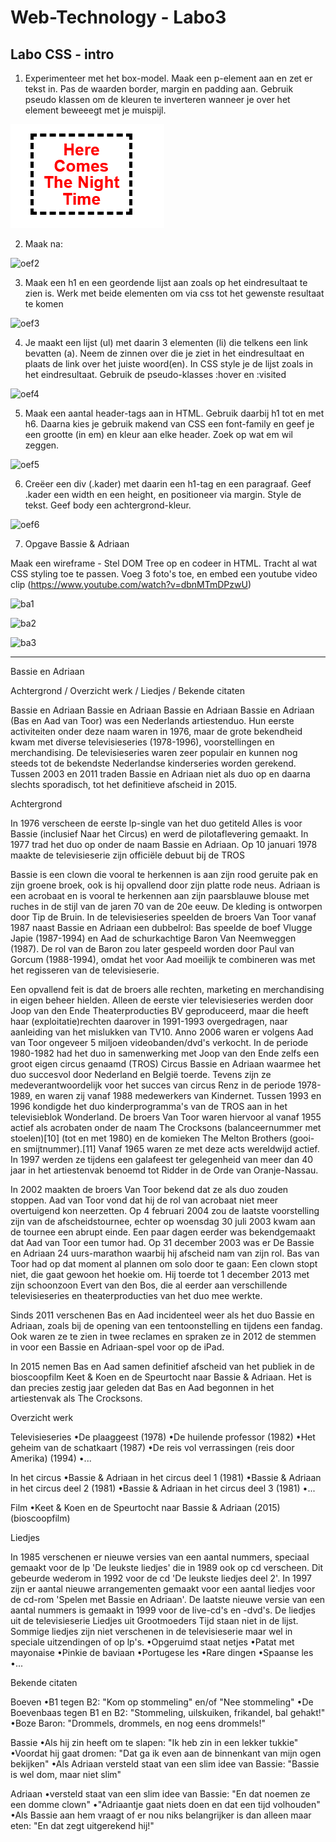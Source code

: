 ﻿# Web-Technology - Labo3

## Labo CSS - intro

1. Experimenteer met het box-model. Maak een p-element aan en zet er tekst in.
Pas de waarden border, margin en padding aan. Gebruik pseudo klassen om de
kleuren te inverteren wanneer je over het element beweeegt met je muispijl.

![oef1](images/oef1.PNG)

2. Maak na:

![oef2](/images/oef2.PNG)


3. Maak een h1 en een geordende lijst aan zoals op het eindresultaat te zien
 is. Werk met beide elementen om via css tot het gewenste resultaat te komen

![oef3](/images/oef3.PNG)

4. Je maakt een lijst (ul) met daarin 3 elementen (li) die telkens een link 
bevatten (a). Neem de zinnen over die je ziet in het eindresultaat 
en plaats de link over het juiste woord(en). In CSS style je de lijst 
zoals in het eindresultaat. Gebruik de pseudo-klasses :hover en :visited 

![oef4](/images/oef4.PNG)

5. Maak een aantal header-tags aan in HTML. Gebruik daarbij h1 tot en met h6.
 Daarna kies je gebruik makend van CSS een font-family en geef je een grootte
 (in em) en kleur aan elke header. Zoek op wat em wil zeggen.

![oef5](/images/oef5.PNG)

6. Creëer een div (.kader) met daarin een h1-tag en een paragraaf. 
Geef .kader een width en een height, en positioneer via margin.
 Style de tekst. Geef body een achtergrond-kleur.

![oef6](/images/oef6.PNG)

7. Opgave Bassie & Adriaan

Maak een wireframe - Stel DOM Tree op en codeer in HTML.
Tracht al wat CSS styling toe te passen.
Voeg 3 foto's toe, en embed een youtube video clip (https://www.youtube.com/watch?v=dbnMTmDPzwU)

![ba1](/images/ba1.PNG)

![ba2](/images/ba2.PNG)

![ba3](/images/ba3.PNG)
- - - - - - - - - 
Bassie en Adriaan

Achtergrond / Overzicht werk / Liedjes / Bekende citaten 

Bassie en Adriaan Bassie en Adriaan Bassie en Adriaan 
Bassie en Adriaan (Bas en Aad van Toor) was een Nederlands artiestenduo. Hun eerste activiteiten onder deze naam waren in 1976, maar de grote bekendheid kwam met diverse televisieseries (1978-1996), voorstellingen en merchandising. De televisieseries waren zeer populair en kunnen nog steeds tot de bekendste Nederlandse kinderseries worden gerekend. Tussen 2003 en 2011 traden Bassie en Adriaan niet als duo op en daarna slechts sporadisch, tot het definitieve afscheid in 2015.

Achtergrond

In 1976 verscheen de eerste lp-single van het duo getiteld Alles is voor Bassie (inclusief Naar het Circus) en werd de pilotaflevering gemaakt. In 1977 trad het duo op onder de naam Bassie en Adriaan. Op 10 januari 1978 maakte de televisieserie zijn officiële debuut bij de TROS

Bassie is een clown die vooral te herkennen is aan zijn rood geruite pak en zijn groene broek, ook is hij opvallend door zijn platte rode neus. Adriaan is een acrobaat en is vooral te herkennen aan zijn paarsblauwe blouse met ruches in de stijl van de jaren 70 van de 20e eeuw. De kleding is ontworpen door Tip de Bruin. In de televisieseries speelden de broers Van Toor vanaf 1987 naast Bassie en Adriaan een dubbelrol: Bas speelde de boef Vlugge Japie (1987-1994) en Aad de schurkachtige Baron Van Neemweggen (1987). De rol van de Baron zou later gespeeld worden door Paul van Gorcum (1988-1994), omdat het voor Aad moeilijk te combineren was met het regisseren van de televisieserie.

Een opvallend feit is dat de broers alle rechten, marketing en merchandising in eigen beheer hielden. Alleen de eerste vier televisieseries werden door Joop van den Ende Theaterproducties BV geproduceerd, maar die heeft haar (exploitatie)rechten daarover in 1991-1993 overgedragen, naar aanleiding van het mislukken van TV10. Anno 2006 waren er volgens Aad van Toor ongeveer 5 miljoen videobanden/dvd's verkocht. In de periode 1980-1982 had het duo in samenwerking met Joop van den Ende zelfs een groot eigen circus genaamd (TROS) Circus Bassie en Adriaan waarmee het duo succesvol door Nederland en België toerde. Tevens zijn ze medeverantwoordelijk voor het succes van circus Renz in de periode 1978-1989, en waren zij vanaf 1988 medewerkers van Kindernet. Tussen 1993 en 1996 kondigde het duo kinderprogramma's van de TROS aan in het televisieblok Wonderland. De broers Van Toor waren hiervoor al vanaf 1955 actief als acrobaten onder de naam The Crocksons (balanceernummer met stoelen)[10] (tot en met 1980) en de komieken The Melton Brothers (gooi- en smijtnummer).[11] Vanaf 1965 waren ze met deze acts wereldwijd actief. In 1997 werden ze tijdens een galafeest ter gelegenheid van meer dan 40 jaar in het artiestenvak benoemd tot Ridder in de Orde van Oranje-Nassau.

In 2002 maakten de broers Van Toor bekend dat ze als duo zouden stoppen. Aad van Toor vond dat hij de rol van acrobaat niet meer overtuigend kon neerzetten. Op 4 februari 2004 zou de laatste voorstelling zijn van de afscheidstournee, echter op woensdag 30 juli 2003 kwam aan de tournee een abrupt einde. Een paar dagen eerder was bekendgemaakt dat Aad van Toor een tumor had. Op 31 december 2003 was er De Bassie en Adriaan 24 uurs-marathon waarbij hij afscheid nam van zijn rol. Bas van Toor had op dat moment al plannen om solo door te gaan: Een clown stopt niet, die gaat gewoon het hoekie om. Hij toerde tot 1 december 2013 met zijn schoonzoon Evert van den Bos, die al eerder aan verschillende televisieseries en theaterproducties van het duo mee werkte.

Sinds 2011 verschenen Bas en Aad incidenteel weer als het duo Bassie en Adriaan, zoals bij de opening van een tentoonstelling en tijdens een fandag. Ook waren ze te zien in twee reclames en spraken ze in 2012 de stemmen in voor een Bassie en Adriaan-spel voor op de iPad.

In 2015 nemen Bas en Aad samen definitief afscheid van het publiek in de bioscoopfilm Keet & Koen en de Speurtocht naar Bassie & Adriaan. Het is dan precies zestig jaar geleden dat Bas en Aad begonnen in het artiestenvak als The Crocksons.

Overzicht werk

Televisieseries
•De plaaggeest (1978)
•De huilende professor (1982)
•Het geheim van de schatkaart (1987)
•De reis vol verrassingen (reis door Amerika) (1994)
•...

In het circus
•Bassie & Adriaan in het circus deel 1 (1981)
•Bassie & Adriaan in het circus deel 2 (1981)
•Bassie & Adriaan in het circus deel 3 (1981)
•...

Film
•Keet & Koen en de Speurtocht naar Bassie & Adriaan (2015) (bioscoopfilm)

Liedjes

In 1985 verschenen er nieuwe versies van een aantal nummers, speciaal gemaakt voor de lp 'De leukste liedjes' die in 1989 ook op cd verscheen. Dit gebeurde wederom in 1992 voor de cd 'De leukste liedjes deel 2'. In 1997 zijn er aantal nieuwe arrangementen gemaakt voor een aantal liedjes voor de cd-rom 'Spelen met Bassie en Adriaan'. De laatste nieuwe versie van een aantal nummers is gemaakt in 1999 voor de live-cd's en -dvd's. De liedjes uit de televisieserie Liedjes uit Grootmoeders Tijd staan niet in de lijst. Sommige liedjes zijn niet verschenen in de televisieserie maar wel in speciale uitzendingen of op lp's.
 •Opgeruimd staat netjes
•Patat met mayonaise
•Pinkie de baviaan
•Portugese les
•Rare dingen
•Spaanse les
•...

Bekende citaten

Boeven
•B1 tegen B2: "Kom op stommeling" en/of "Nee stommeling"
•De Boevenbaas tegen B1 en B2: "Stommeling, uilskuiken, frikandel, bal gehakt!"
•Boze Baron: "Drommels, drommels, en nog eens drommels!"

Bassie
•Als hij zin heeft om te slapen: "Ik heb zin in een lekker tukkie"
•Voordat hij gaat dromen: "Dat ga ik even aan de binnenkant van mijn ogen bekijken"
•Als Adriaan versteld staat van een slim idee van Bassie: "Bassie is wel dom, maar niet slim"

Adriaan
•versteld staat van een slim idee van Bassie: "En dat noemen ze een domme clown"
•"Adriaantje gaat niets doen en dat een tijd volhouden"
•Als Bassie aan hem vraagt of er nou niks belangrijker is dan alleen maar eten: "En dat zegt uitgerekend hij!"
